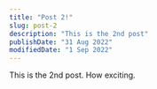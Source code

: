 ```yaml
---
title: "Post 2!"
slug: post-2
description: "This is the 2nd post"
publishDate: "31 Aug 2022"
modifiedDate: "1 Sep 2022"
---
```


This is the 2nd post. How exciting.
